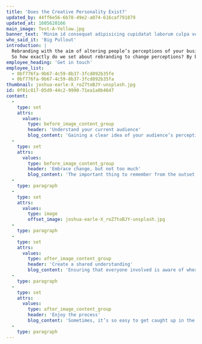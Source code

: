```yaml
---
title: 'Does the Creative Personality Exist?'
updated_by: 44ff6e56-6b78-49e2-a074-616caf791879
updated_at: 1605620166
main_image: Test-A-Yellow.jpg
banner_text: 'Minim id consequat adipisicing cupidatat laborum culpa veniam non consectetur et duis pariatur reprehenderit eu ex consectetur. Sunt nisi qui eiusmod ut cillum laborum Lorem officia aliquip laboris ullamco nostrud laboris non irure laboris. Cillum dolore labore Lorem deserunt mollit voluptate esse incididunt ex dolor.'
who_said_it: 'Big Pullout'
introduction: |
  Rebranding with the aim of altering people’s perceptions of your business can be a challenging task. As both consumers and markets change, factors beyond your control could force you to rethink what your brand really stands for. It’s often an unenviable exercise which requires you to envisage how to evolve without alienating your target audience.
  So how exactly do we set about rebranding to change perceptions? By breaking things down into four simple, rational steps, of course...
employee_heading: 'Get in touch'
employee_list:
  - 0bf776fa-9b67-4c59-8b37-3fcd892b35fe
  - 0bf776fa-9b67-4c59-8b37-3fcd892b35fa
thumbnail: joshua-earle-X_roZ7toBJY-unsplash.jpg
id: 0f01c817-05d9-44c2-9990-71ea1a0b4647
content:
  -
    type: set
    attrs:
      values:
        type: before_image_content_group
        header: 'Understand your current audience'
        blog_content: 'Gaining a clear idea of your audience’s perception of your brand in its current form will help you to determine how much change is required. Forget about what you think your audience might think – this is a time for clear-cut answers. Interaction on social media, surveys and even face-to-face discussions – these are all examples which will help you understand the reality of how your brand is perceived. Ask specific, open questions, then in turn quiz yourself in order to determine the appropriate changes to make. Think along the lines of: Does my business’s logo connect well enough with my target market? Is my brand’s tone of voice missing the mark? Does my brand pander too heavily to desktop users? Ask difficult questions now and the process will become much easier down the line.'
  -
    type: set
    attrs:
      values:
        type: before_image_content_group
        header: 'Embrace change, but not too much'
        blog_content: 'The important thing to remember from the outset is that your brand is allowed to change – nothing is set in stone. You need to ask yourself whether a few minor tweaks will create the intended impact you’re searching for. Ensure that the changes to your brand are bold enough to make your audience sit up and take notice – don’t be afraid to say goodbye to the past. The caveat here, of course, is a potential loss of brand-recognisability – we’re looking to engage with people, not confuse them, so knowing what elements to keep and what to throw away is the million-pound question.'
  -
    type: paragraph
  -
    type: set
    attrs:
      values:
        type: image
        offset_image: joshua-earle-X_roZ7toBJY-unsplash.jpg
  -
    type: paragraph
  -
    type: set
    attrs:
      values:
        type: after_image_content_group
        header: 'Create a shared understanding'
        blog_content: 'Ensuring that everyone involved is aware of where the rebrand is headed will keep everyone on the same track, leaving you to rest easy in the knowledge that, as a collective, you understand both the need for change and the intended result. Take the time to sit down with your team and ensure that they all buy into the rebranding project – everything filters down from the top. Help them understand what you have learned from audience feedback and be open to suggestions – after all, a strong brand is achieved through teamwork.'
  -
    type: paragraph
  -
    type: set
    attrs:
      values:
        type: after_image_content_group
        header: 'Enjoy the process'
        blog_content: 'Sometimes, it’s so easy to get caught up in the pressure of feeling that your brand’s core identity is at risk that you forget to enjoy the process of rebranding. A rebrand should be a celebration of both what your brand was and will become, not a desperate attempt to fend off stagnation until the next time comes around. Enjoy the creative journey, involve your audience and generate excitement for the evolution of your brand.'
  -
    type: paragraph
---
```

